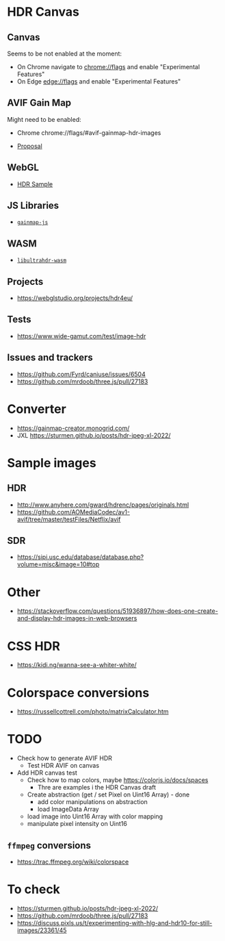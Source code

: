 # HDR Canvas

## Canvas

Seems to be not enabled at the moment:
* On Chrome navigate to [chrome://flags](chrome://flags/#enable-experimental-web-platform-features) and enable "Experimental Features"
* On Edge [edge://flags](edge://flags/#enable-experimental-web-platform-features) and enable "Experimental Features"

## AVIF Gain Map

Might need to be enabled:
* Chrome chrome://flags/#avif-gainmap-hdr-images

* [Proposal](https://github.com/w3c/ColorWeb-CG/blob/main/hdr_html_canvas_element.md)

## WebGL

* [HDR Sample](http://webglsamples.org/hdr/hdr.html)

## JS Libraries

* [`gainmap-js`](https://github.com/MONOGRID/gainmap-js)

## WASM

* [`libultrahdr-wasm`](https://github.com/MONOGRID/libultrahdr-wasm)

## Projects

* https://webglstudio.org/projects/hdr4eu/

## Tests

* https://www.wide-gamut.com/test/image-hdr

## Issues and trackers

* https://github.com/Fyrd/caniuse/issues/6504
* https://github.com/mrdoob/three.js/pull/27183

# Converter
* https://gainmap-creator.monogrid.com/
* JXL https://sturmen.github.io/posts/hdr-jpeg-xl-2022/

# Sample images

## HDR
* http://www.anyhere.com/gward/hdrenc/pages/originals.html
* https://github.com/AOMediaCodec/av1-avif/tree/master/testFiles/Netflix/avif

## SDR
* https://sipi.usc.edu/database/database.php?volume=misc&image=10#top

# Other

* https://stackoverflow.com/questions/51936897/how-does-one-create-and-display-hdr-images-in-web-browsers

# CSS HDR
* https://kidi.ng/wanna-see-a-whiter-white/

# Colorspace conversions

* https://russellcottrell.com/photo/matrixCalculator.htm

# TODO

* Check how to generate AVIF HDR
  * Test HDR AVIF on canvas
* Add HDR canvas test
  * Check how to map colors, maybe https://colorjs.io/docs/spaces
    * Thre are examples i the HDR Canvas draft
  * Create abstraction (get / set Pixel on Uint16 Array) - done
    * add color manipulations on abstraction
    * load ImageData Array
  * load image into Uint16 Array with color mapping
  * manipulate pixel intensity on Uint16


## `ffmpeg` conversions

* https://trac.ffmpeg.org/wiki/colorspace

# To check
* https://sturmen.github.io/posts/hdr-jpeg-xl-2022/
* https://github.com/mrdoob/three.js/pull/27183
* https://discuss.pixls.us/t/experimenting-with-hlg-and-hdr10-for-still-images/23361/45
